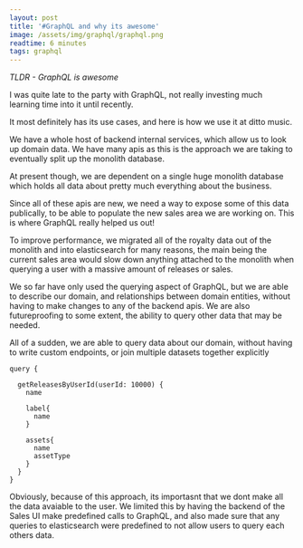 ```yaml
---
layout: post
title: '#GraphQL and why its awesome'
image: /assets/img/graphql/graphql.png
readtime: 6 minutes
tags: graphql
---
```


*TLDR - GraphQL is awesome*

I was quite late to the party with GraphQL, not really investing much learning time into it until recently.

It most definitely has its use cases, and here is how we use it at ditto music.

We have a whole host of backend internal services, which allow us to look up domain data. We have many apis as this is the approach we are taking to eventually split up the monolith database. 

At present though, we are dependent on a single huge monolith database which holds all data about pretty much everything about the business.

Since all of these apis are new, we need a way to expose some of this data publically, to be able to populate the new sales area we are working on. This is where GraphQL really helped us out!

To improve performance, we migrated all of the royalty data out of the monolith and into elasticsearch for many reasons, the main being the current sales area would slow down anything attached to the monolith when  querying a user with a massive amount of releases or sales.

<amp-img src="/assets/img/graphql/diagram.png"
  width="1616"
  height="1042"
  layout="responsive">
</amp-img>


We so far have only used the querying aspect of GraphQL, but we are able to describe our domain, and relationships between domain entities, without having to make changes to any of the backend apis. We are also futureproofing to some extent, the ability to query other data that may be needed.

All of a sudden, we are able to query data about our domain, without having to write custom endpoints, or join multiple datasets together explicitly

```
query {
  
  getReleasesByUserId(userId: 10000) {
    name
    
    label{
      name
    }
    
    assets{
      name
      assetType
    }
  }
}

```

Obviously, because of this approach, its importasnt that we dont make all the data avaiable to the user. We limited this by having the backend of the Sales UI make predefined calls to GraphQL, and also made sure that any queries to elasticsearch were predefined to not allow users to query each others data. 


<amp-img src="/assets/img/graphql/iknowgraphql.jpeg"
  width="225"
  height="225"
  layout="responsive">
</amp-img>
